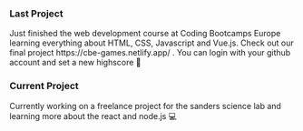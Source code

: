 <h3 align="start">Last Project</h3>
<p>Just finished the web development course at Coding Bootcamps Europe learning everything about HTML, CSS, Javascript and Vue.js. Check out our final project https://cbe-games.netlify.app/ . You can login with your github account and set a new highscore 👾</p>
<p></p>
 
<h3 align="start">Current Project</h3>
<p>Currently working on a freelance project for the sanders science lab and learning more about the react and node.js 💻</p>


<!--
**KaiWelu/KaiWelu** is a ✨ _special_ ✨ repository because its `README.md` (this file) appears on your GitHub profile.

Here are some ideas to get you started:

- 🔭 I’m currently working on ...
- 🌱 I’m currently learning ...
- 👯 I’m looking to collaborate on ...
- 🤔 I’m looking for help with ...
- 💬 Ask me about ...
- 📫 How to reach me: ...
- 😄 Pronouns: ...
- ⚡ Fun fact: ...
-->
